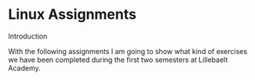 # Linux Assignments

Introduction

With the following assignments I am going to show what kind of exercises we have been completed during the first two semesters at Lillebaelt Academy.
